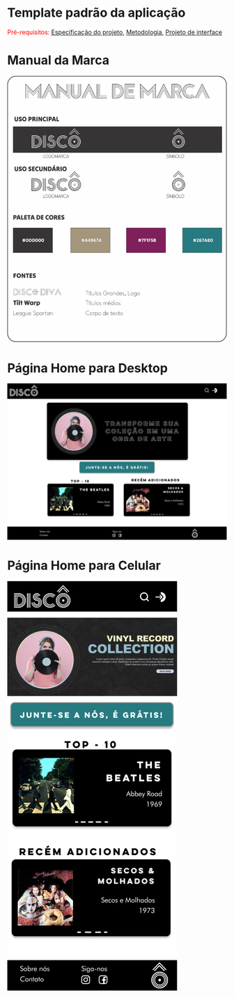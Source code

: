 # Template padrão da aplicação

<span style="color:red">Pré-requisitos: <a href="03-Product-design.md"> Especificação do projeto</a></span>, <a href="04-Metodologia.md"> Metodologia</a>, <a href="05-Projeto-interface.md"> Projeto de interface</a>


# Manual da Marca
![Manual-da-Marca](/templates/ManualDaMarca.png)


# Página Home para Desktop
![Home-Desktop](images/telas/HomeDesktop.png)
##
# Página Home para Celular
![Home-Celular](images/telas/Home.png)
